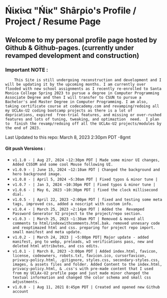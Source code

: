 # Ńἱĸἱ৳α "Ńἱĸ" Shârρἱo's Profile / Project / Resume Page

## Welcome to my personal profile page hosted by Github & Github-pages. (currently under revamped development and construction)

### Important NOTE :

```
	This Site is still undergoing reconstruction and development and I will be updating it by the upcoming months. I am currently over flooded with new school assignments as I recently re-enrolled to Santa Monica College Spring 2023 to pursue a degree in Computer Programming Associate Degree and then I will transfer to CSUN to pursue a Bachelor's and Master Degree in Computer Programming. I am also, taking certificate course at codecademy.com and revamping/redoing all my UCLAx-U2 coding bootcamp projects as there is a lot of deprications, expired  free-trial features, and missing or over-rushed features and lots of tuning, tweaking, and optimaztion  need.  I plan to  finish the revamp/redoing off all the UCLAx-U2 projects/modules by the end of 2023.
```

Last Updated to this repo: March 8, 2023 2:30pm PDT -8gmt

#### Git push Versions :

* `v1.1.0 - | Aug 27, 2024 ~12:30pm PDT | Made some minor UI changes, Added CSSOM and some cool Mouse following UI.`
* `v1.0.9 - | June 15, 2024 ~12:10am PDT | Changed the background and hero background image. `
* `v1.0.8 - | April 5, 2024 ~5:30am PDT | Fixed typos & minor tune |`
* `v1.0.7 - | Jan 3, 2024 ~10:30pm PDT | Fixed typos & minor tune |`
* `v1.0.6 - | May 6, 2023 ~10:30pm PDT | fixed the clock millisecond dial.`
* `v1.0.5 - | April 22, 2023 ~2:00pm PDT | fixed and testing some meta tags, improved css, added a noscript with custom info.`
* `v1.0.4 - | March 25, 2023 ~2:14pm PDT | Added the  Revamped Password Generator V2 project to the project/repo section.`
* `v1.0.3 - | March 25, 2023 ~1:30am PDT | Removed & moved all comments to html/indexwithcomments.html.bak. removed unnesary code and reoptimazed html and css. preparing for project repo import. small manifest and meta update.`
* `v1.0.2 - | March 24, 2023 | ~5:00pm PDT| Major update - added manifest, png to webp, preloads, w3 verifications pass, new and deleted html attributes, and css edits.`
* `v1.0.1 - | March 8, 2023 ~3:00pm PDT | Added index.html, favicon, license, codeowners, robots.txt, favicon.ico, cursorfavicon, privacy-policy.html, .gitignore, styles.css, secondary-styles.css, images, & assets files and folder. Added Content to the index.html, privacy-policy.html, & .css's with pre-made content that I used from my UCLAx-U2 profile page and just made minor changed the textual information and changed the color schema and small css adjustments.`
* `v1.0.0 - | Aug 11, 2021 8:45pm PDT | Created and opened new Github account`
